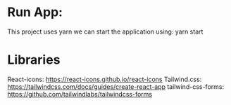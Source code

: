 # Run App:
This project uses yarn we can start the application using: yarn start
# Libraries
React-icons: https://react-icons.github.io/react-icons
Tailwind.css: https://tailwindcss.com/docs/guides/create-react-app
tailwind-css-forms: https://github.com/tailwindlabs/tailwindcss-forms 
